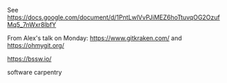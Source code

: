 See https://docs.google.com/document/d/1PntLwlVvPJiMEZ6hoTtuvqOG2OzufMq5_7nWxr8lbfY

From Alex's talk on Monday: https://www.gitkraken.com/ and https://ohmygit.org/

https://bssw.io/

software carpentry